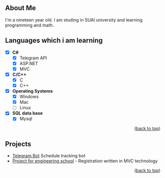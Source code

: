 <p id="readme-top"></p>

## About Me
I'm a nineteen year old. I am studing in SUAI university and learning programming and math.  

## Languages which i am learning
- [x] **С#**
    - [x] Telegram API
    - [x] ASP.NET
    - [x] MVC
- [x] **C/C++**
    - [x] C
    - [x] C++
- [x] **Operating Systems**
    - [x] Windows
    - [x] Mac 
    - [ ] Linux
- [x] **SQL data base**
    - [x] Mysql
   
<p align="right">(<a href="#readme-top">back to top</a>)</p>

## Projects
- [Telegram Bot](https://github.com/JordennJd/Telegram_Bot) Schedule tracking bot
- [Project for engineering school](https://github.com/JordennJd/Personal-Account) - Registration written in MVC technology
<p align="right">(<a href="#readme-top">back to top</a>)</p>
